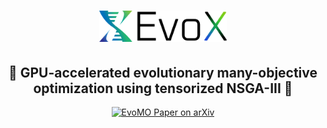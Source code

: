 <h1 align="center">
  <a href="https://github.com/EMI-Group/evox">
  <picture>
    <source media="(prefers-color-scheme: dark)" srcset="../images/evox_logo_dark.png">
    <source media="(prefers-color-scheme: light)" srcset="../images/evox_logo_light.png">
      <img alt="EvoX Logo" height="50" src="../images/evox_logo_light.png">
  </picture>
  </a>
  <br>
</h1>

<h2 align="center">
🌟 GPU-accelerated evolutionary many-objective optimization using tensorized NSGA-III 🌟
</h2>

<div align="center">
  <a href="https://arxiv.org/abs/2504.06067">
    <img src="https://img.shields.io/badge/paper-arxiv-red?style=for-the-badge" alt="EvoMO Paper on arXiv">
  </a>
</div>


